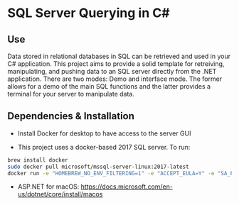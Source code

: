 # SQL Server Querying in C#

## Use

Data stored in relational databases in SQL can be retrieved and used in your C# application. This project aims to provide a solid template for retreiving, manipulating, and pushing data to an SQL server directly from the .NET application. There are two modes: Demo and interface mode. The former allows for a demo of the main SQL functions and the latter provides a terminal for your server to manipulate data.

## Dependencies & Installation

* Install Docker for desktop to have access to the server GUI

* This project uses a docker-based 2017 SQL server. To run:
```sh
brew install docker
sudo docker pull microsoft/mssql-server-linux:2017-latest
docker run -e "HOMEBREW_NO_ENV_FILTERING=1" -e "ACCEPT_EULA=Y" -e "SA_PASSWORD=Incorrect475" -p 1433:1433 -d microsoft/mssql-server-linux
```
* ASP.NET for macOS:
https://docs.microsoft.com/en-us/dotnet/core/install/macos